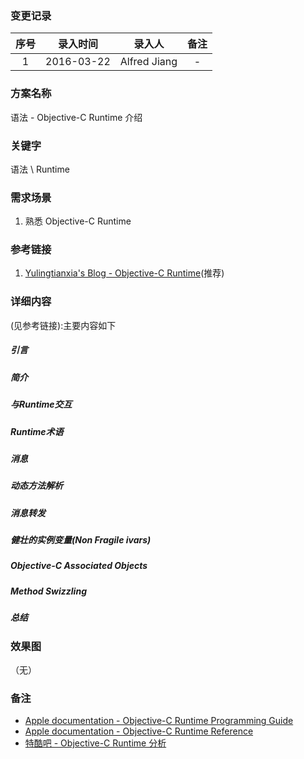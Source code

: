### 变更记录

| 序号 | 录入时间 | 录入人 | 备注 |
|:--------:|:--------:|:--------:|:--------:|
| 1 | 2016-03-22 | Alfred Jiang | - |

### 方案名称

语法 - Objective-C Runtime 介绍

### 关键字

语法 \ Runtime

### 需求场景

1. 熟悉 Objective-C Runtime

### 参考链接

1. [Yulingtianxia's Blog - Objective-C Runtime](http://www.cocoachina.com/industry/20140122/7735.html)(推荐)

### 详细内容
(见参考链接):主要内容如下

##### 引言
##### 简介
##### 与Runtime交互
##### Runtime术语
##### 消息
##### 动态方法解析
##### 消息转发
##### 健壮的实例变量(Non Fragile ivars)
##### Objective-C Associated Objects
##### Method Swizzling
##### 总结

### 效果图
（无）

### 备注

* [Apple documentation - Objective-C Runtime Programming Guide](https://developer.apple.com/library/mac/documentation/Cocoa/Conceptual/ObjCRuntimeGuide/Introduction/Introduction.html)
* [Apple documentation - Objective-C Runtime Reference](https://developer.apple.com/library/mac/documentation/Cocoa/Reference/ObjCRuntimeRef/index.html)
* [特酷吧 - Objective-C Runtime 分析](http://www.tekuba.net/program/335/)
